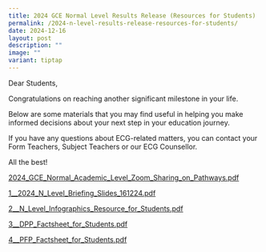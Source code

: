 ```yaml
---
title: 2024 GCE Normal Level Results Release (Resources for Students)
permalink: /2024-n-level-results-release-resources-for-students/
date: 2024-12-16
layout: post
description: ""
image: ""
variant: tiptap
---
```

<p>Dear Students,</p>
<p>Congratulations on reaching another significant milestone in your life.</p>
<p>Below are some materials that you may find useful in helping you make
informed decisions about your next step in your education journey.</p>
<p>If you have any questions about ECG-related matters, you can contact your
Form Teachers, Subject Teachers or our ECG Counsellor.</p>
<p>All the best!</p>
<p><a href="/files/Announcements/N Level/2024_GCE_Normal_Academic_Level_Zoom_Sharing_on_Pathways.pdf" rel="noopener nofollow" target="_blank">2024_GCE_Normal_Academic_Level_Zoom_Sharing_on_Pathways.pdf</a>
</p>
<p><a href="/files/Announcements/N Level/1__2024_N_Level_Briefing_Slides_161224.pdf" rel="noopener nofollow" target="_blank">1__2024_N_Level_Briefing_Slides_161224.pdf</a>
</p>
<p><a href="/files/Announcements/N Level/2__N_Level_Infographics_Resource_for_Students.pdf" rel="noopener nofollow" target="_blank">2__N_Level_Infographics_Resource_for_Students.pdf</a>
</p>
<p><a href="/files/Announcements/N Level/3__DPP_Factsheet_for_Students.pdf" rel="noopener nofollow" target="_blank">3__DPP_Factsheet_for_Students.pdf</a>
</p>
<p><a href="/files/Announcements/N Level/4__PFP_Factsheet_for_Students.pdf" rel="noopener nofollow" target="_blank">4__PFP_Factsheet_for_Students.pdf</a>
</p>
